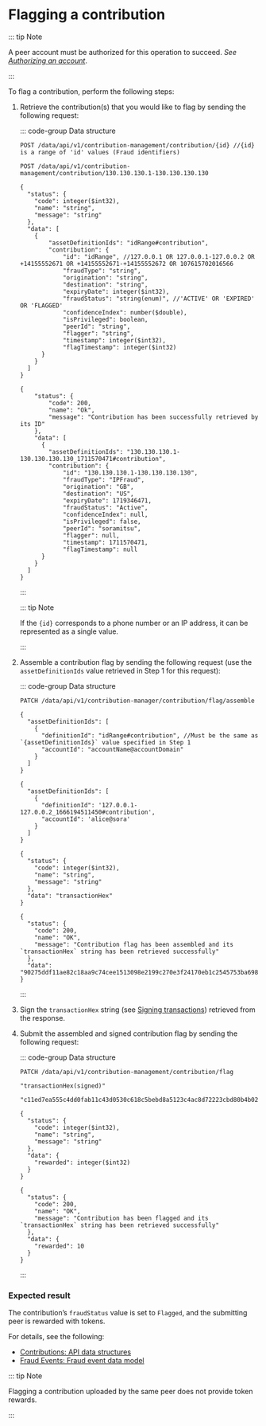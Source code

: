 # Flagging a contribution

::: tip Note

A peer account must be authorized for this operation to succeed. _See [Authorizing an account](authorizing-an-account.md)_.

:::

To flag a contribution, perform the following steps:

1. Retrieve the contribution(s) that you would like to flag by sending the following request:

   ::: code-group Data structure

   ```http [Request]
   POST /data/api/v1/contribution-management/contribution/{id} //{id} is a range of 'id' values (Fraud identifiers)
   ```

   ```http [Request example]
   POST /data/api/v1/contribution-management/contribution/130.130.130.1-130.130.130.130
   ```

   ```json5 [Output structure]
   {
     "status": {
       "code": integer($int32),
       "name": "string",
       "message": "string"
     },
     "data": [
       {
           "assetDefinitionIds": "idRange#contribution",
           "contribution": {
               "id": "idRange", //127.0.0.1 OR 127.0.0.1-127.0.0.2 OR +14155552671 OR +14155552671-+14155552672 OR 107615702016566
               "fraudType": "string",
               "origination": "string",
               "destination": "string",
               "expiryDate": integer($int32),
               "fraudStatus": "string(enum)", //'ACTIVE' OR 'EXPIRED' OR 'FLAGGED'
               "confidenceIndex": number($double),
               "isPrivileged": boolean,
               "peerId": "string",
               "flagger": "string",
               "timestamp": integer($int32),
               "flagTimestamp": integer($int32)
         }
       }
     ]
   }
   ```

   ```json5 [Output example]
   {
       "status": {
           "code": 200,
           "name": "Ok",
           "message": "Contribution has been successfully retrieved by its ID"
       },
       "data": [
         {
           "assetDefinitionIds": "130.130.130.1-130.130.130.130_1711570471#contribution",
           "contribution": {
               "id": "130.130.130.1-130.130.130.130",
               "fraudType": "IPFraud",
               "origination": "GB",
               "destination": "US",
               "expiryDate": 1719346471,
               "fraudStatus": "Active",
               "confidenceIndex": null,
               "isPrivileged": false,
               "peerId": "soramitsu",
               "flagger": null,
               "timestamp": 1711570471,
               "flagTimestamp": null
         }
       }
     ]
   }
   ```

   :::

   ::: tip Note

   If the `{id}` corresponds to a phone number or an IP address, it can be represented as a single value.

   :::

2. Assemble a contribution flag by sending the following request (use the `assetDefinitionIds` value retrieved in Step 1 for this request):

   ::: code-group Data structure

   ```http [Request]
   PATCH /data/api/v1/contribution-manager/contribution/flag/assemble
   ```

   ```json5 [Input structure]
   {
     "assetDefinitionIds": [
       {
         "definitionId": "idRange#contribution", //Must be the same as `{assetDefinitionIds}` value specified in Step 1
         "accountId": "accountName@accountDomain"
       }
     ]
   }
   ```

   ```json5 [Input example]
   {
     "assetDefinitionIds": [
       {
         "definitionId": '127.0.0.1-127.0.0.2_1666194511450#contribution',
         "accountId": 'alice@sora'
       }
     ]
   }
   ```

   ```json5 [Output structure]
   {
     "status": {
       "code": integer($int32),
       "name": "string",
       "message": "string"
     },
     "data": "transactionHex"
   }
   ```

   ```json5 [Output example]
   {
     "status": {
       "code": 200,
       "name": "OK",
       "message": "Contribution flag has been assembled and its `transactionHex` string has been retrieved successfully"
     },
     "data": "90275ddf11ae82c18aa9c74cee1513098e2199c270e3f24170eb1c2545753ba6985b037c4caef649afd1fa7f8252b42bb19d540afdfa85f4b1330da51bdce70a396d5d0bacea7416f24f513b8ae34fdcd889f709fa38c3c4e5c4e7170834b4bc4b46a2e8adc89ae58611d5f326fa0a1e476622ff42bd5ce2de16f5d5caf413aa"
   }
   ```

   :::

3. Sign the `transactionHex` string (see [Signing transactions](signing-transactions.md)) retrieved from the response.
4. Submit the assembled and signed contribution flag by sending the following request:

   ::: code-group Data structure

   ```http [Request]
   PATCH /data/api/v1/contribution-management/contribution/flag
   ```

   ```json5 [Input structure]
   "transactionHex(signed)"
   ```

   ```json5 [Input example]
   "c11ed7ea555c4dd0fab11c43d0530c618c5bebd8a5123c4ac8d72223cbd80b4b0258cdf1b932084873e739b0c8cd6885600e0321868297442060bd353d8c45c89fcdd21934f378235639b08a29ca557b80b4e18002b97a4dc5b664d9863ed51713904415cafc222f47bece2d4fb18e2b0a0b95777dbdfbd14640ff5260e85362"
   ```

   ```json5 [Output structure]
   {
     "status": {
       "code": integer($int32),
       "name": "string",
       "message": "string"
     },
     "data": {
       "rewarded": integer($int32)
     }
   }
   ```

   ```json5 [Output example]
   {
     "status": {
       "code": 200,
       "name": "OK",
       "message": "Contribution has been flagged and its `transactionHex` string has been retrieved successfully"
     },
     "data": {
       "rewarded": 10
     }
   }
   ```

   :::

### Expected result

The contribution’s `fraudStatus` value is set to `Flagged`, and the submitting peer is rewarded with tokens.

For details, see the following:

- [Contributions: API data structures](../overview/contributions.md#api-data-structures)
- [Fraud Events: Fraud event data model](../overview/fraud-events.md#fraud-event-data-model)

::: tip Note

Flagging a contribution uploaded by the same peer does not provide token rewards.

:::
